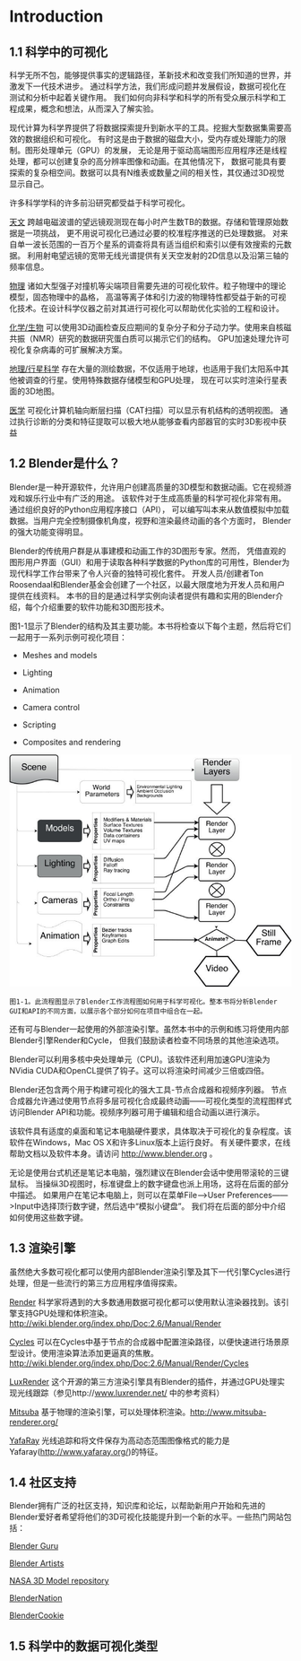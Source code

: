 # Introduction

## 1.1 科学中的可视化

科学无所不包，能够提供事实的逻辑路径，革新技术和改变我们所知道的世界，并激发下一代技术进步。
通过科学方法，我们形成问题并发展假设，数据可视化在测试和分析中起着关键作用。
我们如何向非科学和科学的所有受众展示科学和工程成果，概念和想法，从而深入了解实验。

现代计算为科学界提供了将数据探索提升到新水平的工具。挖掘大型数据集需要高效的数据组织和可视化。
有时这是由于数据的磁盘大小，受内存或处理能力的限制。图形处理单元（GPU）的发展，
无论是用于驱动高端图形应用程序还是线程处理，都可以创建复杂的高分辨率图像和动画。在其他情况下，
数据可能具有要探索的复杂相空间。数据可以具有N维表或数量之间的相关性，其仅通过3D视觉显示自己。

许多科学学科的许多前沿研究都受益于科学可视化。

[天文](https://github.com/BlenderCN/blenderTutorial/blob/master/3DScientificVisualizationWithBelender/chapter1.md#11-%E7%A7%91%E5%AD%A6%E4%B8%AD%E7%9A%84%E5%8F%AF%E8%A7%86%E5%8C%96) 跨越电磁波谱的望远镜观测现在每小时产生数TB的数据。存储和管理原始数据是一项挑战，
更不用说可视化已通过必要的校准程序推送的已处理数据。
对来自单一波长范围的一百万个星系的调查将具有适当组织和索引以便有效搜索的元数据。 
利用射电望远镜的宽带无线光谱提供有关天空发射的2D信息以及沿第三轴的频率信息。

[物理](https://github.com/BlenderCN/blenderTutorial/blob/master/3DScientificVisualizationWithBelender/chapter1.md#11-%E7%A7%91%E5%AD%A6%E4%B8%AD%E7%9A%84%E5%8F%AF%E8%A7%86%E5%8C%96) 诸如大型强子对撞机等尖端项目需要先进的可视化软件。粒子物理中的理论模型，固态物理中的晶格，
高温等离子体和引力波的物理特性都受益于新的可视化技术。在设计科学仪器之前对其进行可视化可以帮助优化实验的工程和设计。

[化学/生物](https://github.com/BlenderCN/blenderTutorial/blob/master/3DScientificVisualizationWithBelender/chapter1.md#11-%E7%A7%91%E5%AD%A6%E4%B8%AD%E7%9A%84%E5%8F%AF%E8%A7%86%E5%8C%96) 可以使用3D动画检查反应期间的复杂分子和分子动力学。使用来自核磁共振（NMR）研究的数据研究蛋白质可以揭示它们的结构。
GPU加速处理允许可视化复杂病毒的可扩展解决方案。

[地理/行星科学](https://github.com/BlenderCN/blenderTutorial/blob/master/3DScientificVisualizationWithBelender/chapter1.md#11-%E7%A7%91%E5%AD%A6%E4%B8%AD%E7%9A%84%E5%8F%AF%E8%A7%86%E5%8C%96) 存在大量的测绘数据，不仅适用于地球，也适用于我们太阳系中其他被调查的行星。使用特殊数据存储模型和GPU处理，
现在可以实时渲染行星表面的3D地图。

[医学](https://github.com/BlenderCN/blenderTutorial/blob/master/3DScientificVisualizationWithBelender/chapter1.md#11-%E7%A7%91%E5%AD%A6%E4%B8%AD%E7%9A%84%E5%8F%AF%E8%A7%86%E5%8C%96) 可视化计算机轴向断层扫描（CAT扫描）可以显示有机结构的透明视图。
通过执行诊断的分类和特征提取可以极大地从能够查看内部器官的实时3D影视中获益

## 1.2 Blender是什么？

Blender是一种开源软件，允许用户创建高质量的3D模型和数据动画。它在视频游戏和娱乐行业中有广泛的用途。
该软件对于生成高质量的科学可视化非常有用。通过组织良好的Python应用程序接口（API），
可以编写叫本来从数值模拟中加载数据。当用户完全控制摄像机角度，视野和渲染最终动画的各个方面时，
Blender的强大功能变得明显。

Blender的传统用户群是从事建模和动画工作的3D图形专家。然而，
凭借直观的图形用户界面（GUI）和用于读取各种科学数据的Python库的可用性，Blender为现代科学工作台带来了令人兴奋的独特可视化套件。
开发人员/创建者Ton Roosendaal和Blender基金会创建了一个社区，以最大限度地为开发人员和用户提供在线资料。
本书的目的是通过科学实例向读者提供有趣和实用的Blender介绍，每个介绍重要的软件功能和3D图形技术。

图1-1显示了Blender的结构及其主要功能。本书将检查以下每个主题，然后将它们一起用于一系列示例可视化项目：

*   Meshes and models

*   Lighting

*   Animation

*   Camera control

*   Scripting

*   Composites and rendering

![](https://github.com/BlenderCN/blenderTutorial/blob/master/mDrivEngine/3DScientificVisualizationWithBelender/1-1.png?raw=true)
    
    图1-1。此流程图显示了Blender工作流程图如何用于科学可视化。整本书将分析Blender GUI和API的不同方面，以展示各个部分如何在项目中组合在一起。

还有可与Blender一起使用的外部渲染引擎。虽然本书中的示例和练习将使用内部Blender引擎Render和Cycle，
但我们鼓励读者检查不同场景的其他渲染选项。

Blender可以利用多核中央处理单元（CPU)。该软件还利用加速GPU渲染为NVidia CUDA和OpenCL提供了钩子。这可以将渲染时间减少三倍或四倍。

Blender还包含两个用于构建可视化的强大工具-节点合成器和视频序列器。
节点合成器允许通过使用节点将多层可视化合成最终动画——可视化类型的流程图样式访问Blender API和功能。视频序列器可用于编辑和组合动画以进行演示。

该软件具有适度的桌面和笔记本电脑硬件要求，具体取决于可视化的复杂程度。该软件在Windows，Mac OS X和许多Linux版本上运行良好。
有关硬件要求，在线帮助文档以及软件本身。请访问 http://www.blender.org 。

无论是使用台式机还是笔记本电脑，强烈建议在Blender会话中使用带滚轮的三键鼠标。
当操纵3D视图时，标准键盘上的数字键盘也派上用场，这将在后面的部分中描述。
如果用户在笔记本电脑上，则可以在菜单File——>User Preferences——>Input中选择顶行数字键，然后选中“模拟小键盘”。
我们将在后面的部分中介绍如何使用这些数字键。

## 1.3 渲染引擎

虽然绝大多数可视化都可以使用内部Blender渲染引擎及其下一代引擎Cycles进行处理，但是一些流行的第三方应用程序值得探索。

[Render]() 科学家将遇到的大多数通用数据可视化都可以使用默认渲染器找到。该引擎支持GPU处理和体积渲染。 http://wiki.blender.org/index.php/Doc:2.6/Manual/Render

[Cycles]() 可以在Cycles中基于节点的合成器中配置渲染路径，以便快速进行场景原型设计。使用渲染算法添加更逼真的焦散。 http://wiki.blender.org/index.php/Doc:2.6/Manual/Render/Cycles

[LuxRender]() 这个开源的第三方渲染引擎具有Blender的插件，并通过GPU处理实现光线跟踪（参见http://www.luxrender.net/ 中的参考资料）

[Mitsuba]() 基于物理的渲染引擎，可以处理体积渲染。http://www.mitsuba-renderer.org/

[YafaRay]() 光线追踪和将文件保存为高动态范围图像格式的能力是Yafaray(http://www.yafaray.org/)的特征。

## 1.4 社区支持

Blender拥有广泛的社区支持，知识库和论坛，以帮助新用户开始和先进的Blender爱好者希望将他们的3D可视化技能提升到一个新的水平。一些热门网站包括：

[Blender Guru](http://www.blenderguru.com/)

[Blender Artists](http://blenderartists.org/)

[NASA 3D Model repository](http://nasa3d.arc.nasa.gov/)

[BlenderNation](http://www.blendernation.com/)

[BlenderCookie](http://cgcookie.com/blender)

## 1.5 科学中的数据可视化类型
